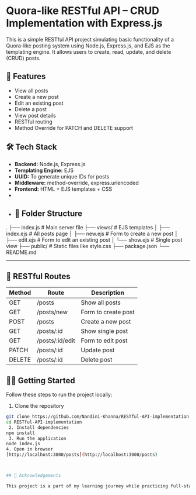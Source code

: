 # Quora-like RESTful API – CRUD Implementation with Express.js

This is a simple RESTful API project simulating basic functionality of a Quora-like posting system using Node.js, Express.js, and EJS as the templating engine. It allows users to create, read, update, and delete (CRUD) posts.

## 🚀 Features

- View all posts
- Create a new post
- Edit an existing post
- Delete a post
- View post details
- RESTful routing
- Method Override for PATCH and DELETE support


## 🛠️ Tech Stack

- **Backend:** Node.js, Express.js
- **Templating Engine:** EJS
- **UUID:** To generate unique IDs for posts
- **Middleware:** method-override, express.urlencoded
- **Frontend:** HTML + EJS templates + CSS
- 
- ## 📁 Folder Structure

. ├── index.js # Main server file ├── views/ # EJS templates │ ├── index.ejs # All posts page │ ├── new.ejs # Form to create a new post │ ├── edit.ejs # Form to edit an existing post │ └── show.ejs # Single post view ├── public/ # Static files like style.css ├── package.json
└── README.md

---
## 🔄 RESTful Routes

| Method | Route                | Description           |
|--------|----------------------|-----------------------|
| GET    | /posts               | Show all posts        |
| GET    | /posts/new           | Form to create post   |
| POST   | /posts               | Create a new post     |
| GET    | /posts/:id           | Show single post      |
| GET    | /posts/:id/edit      | Form to edit post     |
| PATCH  | /posts/:id           | Update post           |
| DELETE | /posts/:id           | Delete post           |


## 🧑‍💻 Getting Started

Follow these steps to run the project locally:

 1. Clone the repository

```bash
git clone https://github.com/Nandini-Khanna/RESTful-API-implementation.git
cd RESTful-API-implementation
 2. Install dependencies
npm install
 3. Run the application
node index.js
4. Open in browser
[http://localhost:3000/posts](http://localhost:3000/posts)



## 🙌 Acknowledgements

This project is a part of my learning journey while practicing full-stack development and understanding REST APIs in depth.








